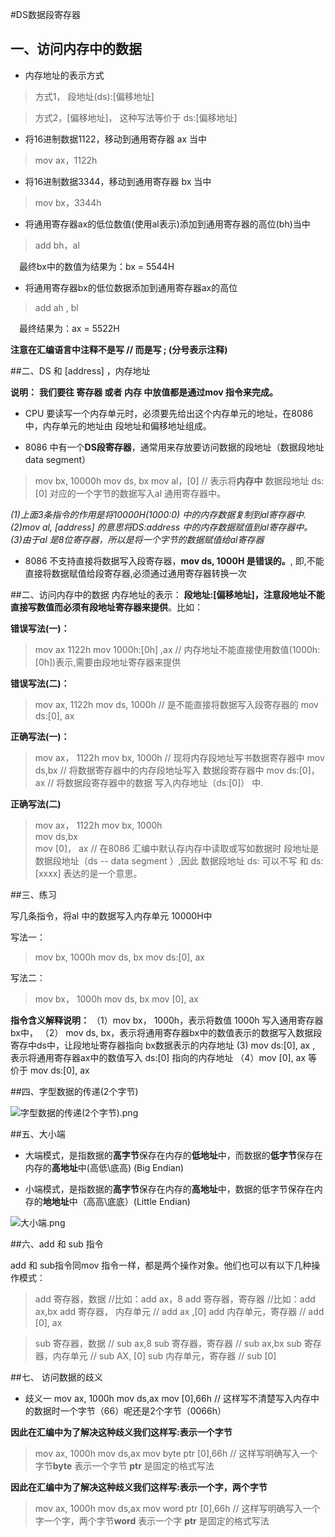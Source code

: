 #DS数据段寄存器

## 一、访问内存中的数据
- 内存地址的表示方式
> 方式1， 段地址(ds):[偏移地址]

   > 方式2，[偏移地址]， 这种写法等价于 ds:[偏移地址]

- 将16进制数据1122，移动到通用寄存器 ax 当中
> mov ax，1122h  

- 将16进制数据3344，移动到通用寄存器 bx 当中
> mov bx，3344h  

- 将通用寄存器ax的低位数值(使用al表示)添加到通用寄存器的高位(bh)当中
> add bh，al

&emsp;最终bx中的数值为结果为：bx = 5544H

- 将通用寄存器bx的低位数据添加到通用寄存器ax的高位
> add ah , bl 

&emsp;最终结果为：ax = 5522H 

**注意在汇编语言中注释不是写 // 而是写 ; (分号表示注释)**


##二、DS 和 [address]  ，内存地址

**说明：**
**我们要往 寄存器 或者 内存 中放值都是通过mov 指令来完成。**

- CPU 要读写一个内存单元时，必须要先给出这个内存单元的地址，在8086 中，内存单元的地址由 段地址和偏移地址组成。

- 8086 中有一个**DS段寄存器**，通常用来存放要访问数据的段地址（数据段地址data segment）
> mov bx, 10000h
   mov ds,  bx
   mov al，[0]   // 表示将**内存中** 数据段地址 ds:[0] 对应的一个字节的数据写入al 通用寄存器中。

*(1)上面3条指令的作用是将10000H(1000:0) 中的内存数据复制到al寄存器中.
(2)mov al, [address] 的意思将DS:address 中的内存数据赋值到al寄存器中。
(3)由于al 是8位寄存器，所以是将一个字节的数据赋值给al寄存器*

- 8086 不支持直接将数据写入段寄存器，**mov ds, 1000H 是错误的。**, 即,不能直接将数据赋值给段寄存器,必须通过通用寄存器转换一次


##二、访问内存中的数据
内存地址的表示： **段地址:[偏移地址]，注意段地址不能直接写数值而必须有段地址寄存器来提供**。比如：

**错误写法(一)：**
> mov ax 1122h
   mov 1000h:[0h]  ,ax   // 内存地址不能直接使用数值(1000h:[0h])表示,需要由段地址寄存器来提供

**错误写法(二)：**
> mov ax, 1122h
   mov ds, 1000h  // 是不能直接将数据写入段寄存器的
   mov ds:[0], ax

**正确写法(一)：**
> mov ax， 1122h
   mov bx, 1000h  // 现将内存段地址写书数据寄存器中
   mov ds,bx         // 将数据寄存器中的内存段地址写入 数据段寄存器中
  mov ds:[0]， ax  // 将数据段寄存器中的数据 写入内存地址（ds:[0]） 中.

**正确写法(二)**
> mov ax， 1122h
   mov bx, 1000h  
   mov ds,bx   
  mov [0]， ax  // 在8086 汇编中默认存内存中读取或写如数据时 段地址是数据段地址（ds -- data segment ）,因此 数据段地址 ds: 可以不写 和 ds: [xxxx] 表达的是一个意思。


##三、练习

写几条指令，将al 中的数据写入内存单元 10000H中

写法一：
> mov bx, 1000h
  mov ds, bx
  mov ds:[0], ax  

写法二：
> mov bx， 1000h
   mov ds, bx
   mov [0], ax

**指令含义解释说明：**
  （1）mov bx， 1000h，表示将数值 1000h 写入通用寄存器 bx中，
  （2） mov ds, bx，表示将通用寄存器bx中的数值表示的数据写入数据段寄存中ds中，让段地址寄存器指向 bx数据表示的内存地址
     (3) mov ds:[0], ax , 表示将通用寄存器ax中的数值写入  ds:[0] 指向的内存地址
   （4）mov [0], ax  等价于  mov ds:[0], ax

##四、字型数据的传递(2个字节)

![字型数据的传递(2个字节).png](http://upload-images.jianshu.io/upload_images/2018969-a2a76cd7157bc28b.png?imageMogr2/auto-orient/strip%7CimageView2/2/w/1240)


##五、大小端

- 大端模式，是指数据的**高字节**保存在内存的**低地址**中，而数据的**低字节**保存在内存的**高地址**中(高低\底高) (Big Endian)

- 小端模式，是指数据的**高字节**保存在内存的**高地址**中，数据的低字节保存在内存的**地地址**中（高高\底底）(Little Endian)

![大小端.png](http://upload-images.jianshu.io/upload_images/2018969-2cee6753e2a12f95.png?imageMogr2/auto-orient/strip%7CimageView2/2/w/1240)

##六、add 和 sub 指令

add 和 sub指令同mov 指令一样，都是两个操作对象。他们也可以有以下几种操作模式：


>add 寄存器，数据   //比如：add ax，8
add 寄存器，寄存器  //比如：add ax,bx
add 寄存器， 内存单元 // add ax ,[0]
add 内存单元，寄存器  // add [0], ax

>sub 寄存器，数据  // sub ax,8
sub 寄存器，寄存器 // sub ax,bx
sub 寄存器，内存单元 // sub AX, [0]
sub 内存单元，寄存器 // sub [0]


##七、 访问数据的歧义

- 歧义一
   mov ax, 1000h
   mov ds,ax
   mov [0],66h  // 这样写不清楚写入内存中的数据时一个字节（66）呢还是2个字节（0066h）

**因此在汇编中为了解决这种歧义我们这样写:表示一个字节**
>   mov ax, 1000h
   mov ds,ax
   mov byte  ptr [0],66h  // 这样写明确写入一个字节**byte** 表示一个字节  **ptr** 是固定的格式写法

**因此在汇编中为了解决这种歧义我们这样写:表示一个字，两个字节**
>   mov ax, 1000h
   mov ds,ax
   mov word  ptr [0],66h  // 这样写明确写入一个字一个字，两个字节**word** 表示一个字  **ptr** 是固定的格式写法
































